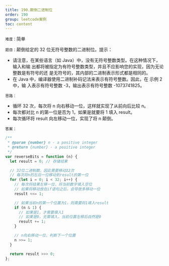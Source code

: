 ```yaml
---
title: 190.颠倒二进制位
order: 190
group: leetcode案例
toc: content
---
```


`难度：`简单

`题目：`颠倒给定的 32 位无符号整数的二进制位。提示：

- 请注意，在某些语言（如 Java）中，没有无符号整数类型。在这种情况下，输入和输
  出都将被指定为有符号整数类型，并且不应影响您的实现，因为无论整数是有符号的还
  是无符号的，其内部的二进制表示形式都是相同的。
- 在 Java 中，编译器使用二进制补码记法来表示有符号整数。因此，在 示例 2 中，输
  入表示有符号整数 -3，输出表示有符号整数 -1073741825。

`思路：`

- 循环 32 次，每次将 n 向右移动一位，这样就实现了从前向后比较 n。
- 每次都对比 n 的第一位是否为 1，如果是就要将 1 填入 result。
- 每次循环将 result 向左移动一位，实现了将 n 颠倒。

`答案：`

```js
/**
 * @param {number} n - a positive integer
 * @return {number} - a positive integer
 */
var reverseBits = function (n) {
  let result = 0; // 存储结果

  // 32位二进制数，因此需要移动32次
  // 每次将n的左后一位移动到result的第一位
  for (let i = 0; i < 32; i++) {
    // 每次将结果左移一位，将当前数字填入空位
    // 如果将移动放在if语句之后，会导致多移动一位
    result <<= 1;

    // 如果当前n的第一个位置为1，则需要将1填入result
    if (n & 1) {
      // 如果是1，才需要填入1
      // 如果是0，无需填入，当前位置左移后自然是0
      result += 1;
    }

    // n向右移动一位，判断下一个位置
    n >>= 1;
  }

  return result >>> 0;
};
```
